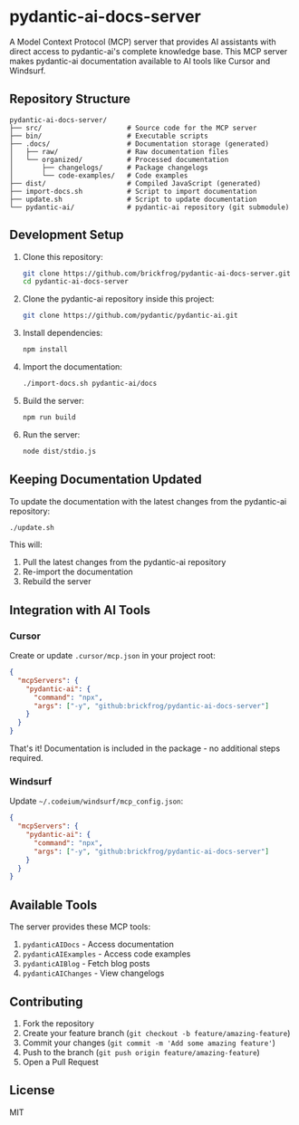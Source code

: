 # pydantic-ai-docs-server

A Model Context Protocol (MCP) server that provides AI assistants with direct access to pydantic-ai's complete knowledge base. This MCP server makes pydantic-ai documentation available to AI tools like Cursor and Windsurf.

## Repository Structure

```
pydantic-ai-docs-server/
├── src/                     # Source code for the MCP server
├── bin/                     # Executable scripts
├── .docs/                   # Documentation storage (generated)
│   ├── raw/                 # Raw documentation files
│   └── organized/           # Processed documentation
│       ├── changelogs/      # Package changelogs
│       └── code-examples/   # Code examples
├── dist/                    # Compiled JavaScript (generated)
├── import-docs.sh           # Script to import documentation
├── update.sh                # Script to update documentation
└── pydantic-ai/             # pydantic-ai repository (git submodule)
```

## Development Setup

1. Clone this repository:
   ```bash
   git clone https://github.com/brickfrog/pydantic-ai-docs-server.git
   cd pydantic-ai-docs-server
   ```

2. Clone the pydantic-ai repository inside this project:
   ```bash
   git clone https://github.com/pydantic/pydantic-ai.git
   ```

3. Install dependencies:
   ```bash
   npm install
   ```

4. Import the documentation:
   ```bash
   ./import-docs.sh pydantic-ai/docs
   ```

5. Build the server:
   ```bash
   npm run build
   ```

6. Run the server:
   ```bash
   node dist/stdio.js
   ```

## Keeping Documentation Updated

To update the documentation with the latest changes from the pydantic-ai repository:

```bash
./update.sh
```

This will:
1. Pull the latest changes from the pydantic-ai repository
2. Re-import the documentation
3. Rebuild the server

## Integration with AI Tools

### Cursor

Create or update `.cursor/mcp.json` in your project root:

```json
{
  "mcpServers": {
    "pydantic-ai": {
      "command": "npx",
      "args": ["-y", "github:brickfrog/pydantic-ai-docs-server"]
    }
  }
}
```

That's it! Documentation is included in the package - no additional steps required.

### Windsurf

Update `~/.codeium/windsurf/mcp_config.json`:

```json
{
  "mcpServers": {
    "pydantic-ai": {
      "command": "npx",
      "args": ["-y", "github:brickfrog/pydantic-ai-docs-server"]
    }
  }
}
```

## Available Tools

The server provides these MCP tools:

1. `pydanticAIDocs` - Access documentation
2. `pydanticAIExamples` - Access code examples
3. `pydanticAIBlog` - Fetch blog posts
4. `pydanticAIChanges` - View changelogs

## Contributing

1. Fork the repository
2. Create your feature branch (`git checkout -b feature/amazing-feature`)
3. Commit your changes (`git commit -m 'Add some amazing feature'`)
4. Push to the branch (`git push origin feature/amazing-feature`)
5. Open a Pull Request

## License

MIT 